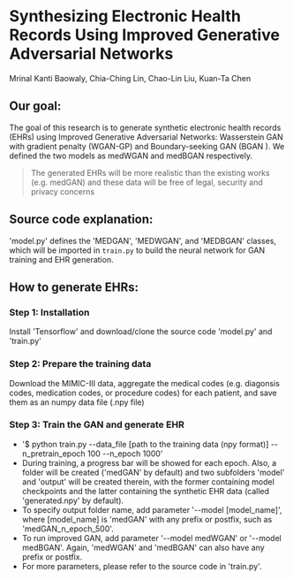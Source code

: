 Synthesizing Electronic Health Records Using Improved Generative Adversarial Networks
================
Mrinal Kanti Baowaly, Chia-Ching Lin, Chao-Lin Liu, Kuan-Ta Chen

Our goal:
---------

The goal of this research is to generate synthetic electronic health records (EHRs) using Improved Generative Adversarial Networks: Wasserstein GAN with gradient penalty (WGAN-GP) and Boundary-seeking GAN (BGAN ). We defined the two models as medWGAN and medBGAN respectively.

> The generated EHRs will be more realistic than the existing works (e.g. medGAN) and these data will be free of legal, security and privacy concerns

Source code explanation:
------------------------
'model.py' defines the 'MEDGAN', 'MEDWGAN', and 'MEDBGAN' classes, which will be imported in `train.py` to build the neural network for GAN training and EHR generation.

How to generate EHRs:
---------------------

### Step 1: Installation
Install 'Tensorflow' and download/clone the source code 'model.py' and 'train.py'
### Step 2: Prepare the training data
Download the MIMIC-III data, aggregate the medical codes (e.g. diagonsis codes, medication codes, or procedure codes) for each patient, and save them as an numpy data file (.npy file)
### Step 3: Train the GAN and generate EHR
-   '$ python train.py --data_file [path to the training data (npy format)] --n_pretrain_epoch 100 --n_epoch 1000'
-   During training, a progress bar will be showed for each epoch. Also, a folder will be created ('medGAN' by default) and two subfolders 'model' and 'output' will be created therein, with the former containing model checkpoints and the latter containing the synthetic EHR data (called 'generated.npy' by default).
-   To specify output folder name, add parameter '--model [model_name]', where [model_name] is 'medGAN' with any prefix or postfix, such as 'medGAN_n_epoch_500'.
-   To run improved GAN, add parameter '--model medWGAN' or '--model medBGAN'. Again, 'medWGAN' and 'medBGAN' can also have any prefix or postfix.
-   For more parameters, please refer to the source code in 'train.py'.
